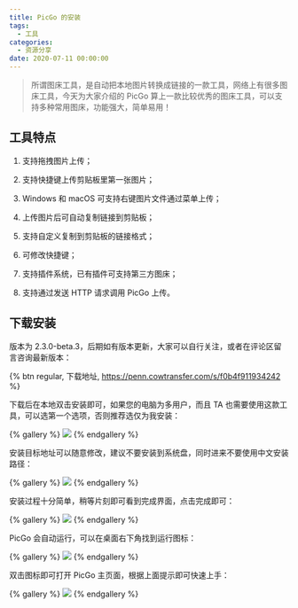 ```yaml
---
title: PicGo 的安装
tags:
  - 工具
categories:
  - 资源分享
date: 2020-07-11 00:00:00
---
```


> 所谓图床工具，是自动把本地图片转换成链接的一款工具，网络上有很多图床工具，今天为大家介绍的 PicGo 算上一款比较优秀的图床工具，可以支持多种常用图床，功能强大，简单易用！

<!-- more -->

## 工具特点

1. 支持拖拽图片上传；

2. 支持快捷键上传剪贴板里第一张图片；

3. Windows 和 macOS 可支持右键图片文件通过菜单上传；

4. 上传图片后可自动复制链接到剪贴板；

5. 支持自定义复制到剪贴板的链接格式；

6. 可修改快捷键；

7. 支持插件系统，已有插件可支持第三方图床；

8. 支持通过发送 HTTP 请求调用 PicGo 上传。

## 下载安装

版本为 2.3.0-beta.3，后期如有版本更新，大家可以自行关注，或者在评论区留言咨询最新版本：

{% btn regular, 下载地址, https://penn.cowtransfer.com/s/f0b4f911934242 %}

下载后在本地双击安装即可，如果您的电脑为多用户，而且 TA 也需要使用这款工具，可以选第一个选项，否则推荐选仅为我安装：

{% gallery %}
![](https://cdn.dusays.com/2020/07/240-1.jpg/1)
{% endgallery %}

安装目标地址可以随意修改，建议不要安装到系统盘，同时进来不要使用中文安装路径：

{% gallery %}
![](https://cdn.dusays.com/2020/07/240-2.jpg/1)
{% endgallery %}

安装过程十分简单，稍等片刻即可看到完成界面，点击完成即可：

{% gallery %}
![](https://cdn.dusays.com/2020/07/240-3.jpg/1)
{% endgallery %}

PicGo 会自动运行，可以在桌面右下角找到运行图标：

{% gallery %}
![](https://cdn.dusays.com/2020/07/240-4.jpg/1)
{% endgallery %}

双击图标即可打开 PicGo 主页面，根据上面提示即可快速上手：

{% gallery %}
![](https://cdn.dusays.com/2020/07/240-5.jpg/1)
{% endgallery %}